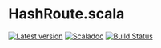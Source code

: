 # HashRoute.scala

[![Latest version](https://index.scala-lang.org/thoughtworksinc/hashroute.scala/hashroute/latest.svg)](https://index.scala-lang.org/thoughtworksinc/hashroute.scala/hashroute)
[![Scaladoc](https://javadoc.io/badge/com.thoughtworks.binding/hashroute_sjs0.6_2.12.svg?label=scaladoc)](https://javadoc.io/page/com.thoughtworks.binding/hashroute_sjs0.6_2.12/latest/com/thoughtworks/binding/HashRoute/index.html)
[![Build Status](https://travis-ci.org/ThoughtWorksInc/HashRoute.scala.svg)](https://travis-ci.org/ThoughtWorksInc/HashRoute.scala)

